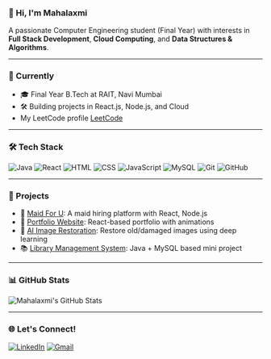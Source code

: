 ### 👋 Hi, I'm Mahalaxmi
A passionate Computer Engineering student (Final Year) with interests in **Full Stack Development**, **Cloud Computing**, and **Data Structures & Algorithms**.

---

### 💼 Currently
- 🎓 Final Year B.Tech at RAIT, Navi Mumbai
- 🛠️ Building projects in React.js, Node.js, and Cloud
- My LeetCode profile [LeetCode](https://leetcode.com/mahalaxmibhagawati/)



---

### 🛠️ Tech Stack
![Java](https://img.shields.io/badge/-Java-05122A?style=flat&logo=java)
![React](https://img.shields.io/badge/-React-05122A?style=flat&logo=react)
![HTML](https://img.shields.io/badge/-HTML5-05122A?style=flat&logo=html5)
![CSS](https://img.shields.io/badge/-CSS3-05122A?style=flat&logo=css3)
![JavaScript](https://img.shields.io/badge/-JavaScript-05122A?style=flat&logo=javascript)
![MySQL](https://img.shields.io/badge/-MySQL-05122A?style=flat&logo=mysql)
![Git](https://img.shields.io/badge/-Git-05122A?style=flat&logo=git)
![GitHub](https://img.shields.io/badge/-GitHub-05122A?style=flat&logo=github)

---

### 🚀 Projects
- 🧹 [Maid For U](https://github.com/yourrepo): A maid hiring platform with React, Node.js
- 🎨 [Portfolio Website](https://github.com/mahalaxmibhagawati/portfolio.git): React-based portfolio with animations
- 🧠 [AI Image Restoration](https://github.com/yourrepo): Restore old/damaged images using deep learning
- 📚 [Library Management System](https://github.com/yourrepo): Java + MySQL based mini project

---

### 📊 GitHub Stats
![Mahalaxmi's GitHub Stats](https://github-readme-stats.vercel.app/api?username=mahalaxmibhagawati&show_icons=true&theme=radical)

---

### 🌐 Let's Connect!
[![LinkedIn](https://img.shields.io/badge/-LinkedIn-blue?style=flat-square&logo=Linkedin&logoColor=white&link=https://www.linkedin.com/in/yourname/)](https://www.linkedin.com/in/mahalaxmi-bhagawati-958a33252/)
[![Gmail](https://img.shields.io/badge/-Gmail-red?style=flat-square&logo=gmail&logoColor=white&link=mailto:yourmail@gmail.com)](mailto:mahalaxmi.bhagawati@gmail.com)


